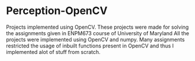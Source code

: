 # Perception-OpenCV
Projects implemented using OpenCV. These projects were made for solving the assignments given in ENPM673 course of University of Maryland 
All the projects were implemented using OpenCV and numpy. 
Many assignments restricted the usage of inbuilt functions present in OpenCV and thus I implemented alot of stuff from scratch. 
